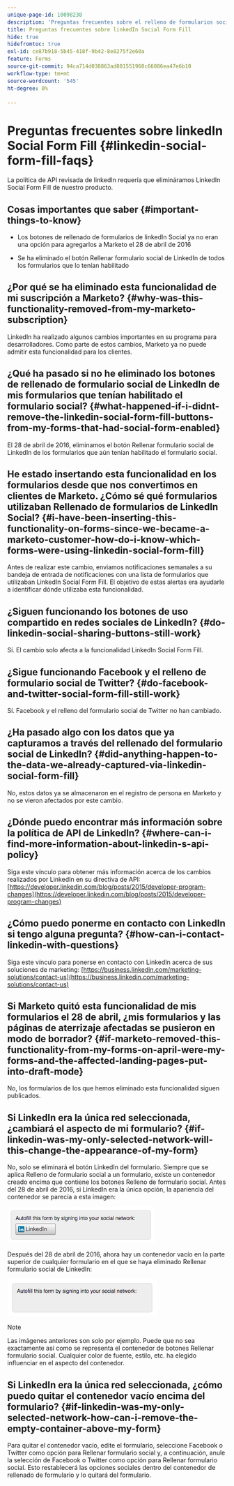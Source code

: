 ```yaml
---
unique-page-id: 10098238
description: 'Preguntas frecuentes sobre el relleno de formularios sociales de linkedIn: documentos de Marketo, documentación del producto'
title: Preguntas frecuentes sobre linkedIn Social Form Fill
hide: true
hidefromtoc: true
exl-id: ce87b918-5b45-418f-9b42-8e8275f2e60a
feature: Forms
source-git-commit: 94ca714d038863ad801551960c66086ea47e6b10
workflow-type: tm+mt
source-wordcount: '545'
ht-degree: 0%

---
```


# Preguntas frecuentes sobre linkedIn Social Form Fill {#linkedin-social-form-fill-faqs}

La política de API revisada de linkedIn requería que elimináramos LinkedIn Social Form Fill de nuestro producto.

## Cosas importantes que saber {#important-things-to-know}

* Los botones de rellenado de formularios de linkedIn Social ya no eran una opción para agregarlos a Marketo el 28 de abril de 2016

* Se ha eliminado el botón Rellenar formulario social de LinkedIn de todos los formularios que lo tenían habilitado

## ¿Por qué se ha eliminado esta funcionalidad de mi suscripción a Marketo? {#why-was-this-functionality-removed-from-my-marketo-subscription}

LinkedIn ha realizado algunos cambios importantes en su programa para desarrolladores. Como parte de estos cambios, Marketo ya no puede admitir esta funcionalidad para los clientes.

## ¿Qué ha pasado si no he eliminado los botones de rellenado de formulario social de LinkedIn de mis formularios que tenían habilitado el formulario social? {#what-happened-if-i-didnt-remove-the-linkedin-social-form-fill-buttons-from-my-forms-that-had-social-form-enabled}

El 28 de abril de 2016, eliminamos el botón Rellenar formulario social de LinkedIn de los formularios que aún tenían habilitado el formulario social.

## He estado insertando esta funcionalidad en los formularios desde que nos convertimos en clientes de Marketo. ¿Cómo sé qué formularios utilizaban Rellenado de formularios de LinkedIn Social? {#i-have-been-inserting-this-functionality-on-forms-since-we-became-a-marketo-customer-how-do-i-know-which-forms-were-using-linkedin-social-form-fill}

Antes de realizar este cambio, enviamos notificaciones semanales a su bandeja de entrada de notificaciones con una lista de formularios que utilizaban LinkedIn Social Form Fill. El objetivo de estas alertas era ayudarle a identificar dónde utilizaba esta funcionalidad.

## ¿Siguen funcionando los botones de uso compartido en redes sociales de LinkedIn? {#do-linkedin-social-sharing-buttons-still-work}

Sí. El cambio solo afecta a la funcionalidad LinkedIn Social Form Fill.

## ¿Sigue funcionando Facebook y el relleno de formulario social de Twitter? {#do-facebook-and-twitter-social-form-fill-still-work}

Sí. Facebook y el relleno del formulario social de Twitter no han cambiado.

## ¿Ha pasado algo con los datos que ya capturamos a través del rellenado del formulario social de LinkedIn? {#did-anything-happen-to-the-data-we-already-captured-via-linkedin-social-form-fill}

No, estos datos ya se almacenaron en el registro de persona en Marketo y no se vieron afectados por este cambio.

## ¿Dónde puedo encontrar más información sobre la política de API de LinkedIn? {#where-can-i-find-more-information-about-linkedin-s-api-policy}

Siga este vínculo para obtener más información acerca de los cambios realizados por LinkedIn en su directiva de API: [https://developer.linkedin.com/blog/posts/2015/developer-program-changes](https://developer.linkedin.com/blog/posts/2015/developer-program-changes)

## ¿Cómo puedo ponerme en contacto con LinkedIn si tengo alguna pregunta? {#how-can-i-contact-linkedin-with-questions}

Siga este vínculo para ponerse en contacto con LinkedIn acerca de sus soluciones de marketing: [https://business.linkedin.com/marketing-solutions/contact-us](https://business.linkedin.com/marketing-solutions/contact-us)

## Si Marketo quitó esta funcionalidad de mis formularios el 28 de abril, ¿mis formularios y las páginas de aterrizaje afectadas se pusieron en modo de borrador? {#if-marketo-removed-this-functionality-from-my-forms-on-april-were-my-forms-and-the-affected-landing-pages-put-into-draft-mode}

No, los formularios de los que hemos eliminado esta funcionalidad siguen publicados.

## Si LinkedIn era la única red seleccionada, ¿cambiará el aspecto de mi formulario? {#if-linkedin-was-my-only-selected-network-will-this-change-the-appearance-of-my-form}

No, solo se eliminará el botón LinkedIn del formulario. Siempre que se aplica Relleno de formulario social a un formulario, existe un contenedor creado encima que contiene los botones Relleno de formulario social. Antes del 28 de abril de 2016, si LinkedIn era la única opción, la apariencia del contenedor se parecía a esta imagen:

![—](assets/one.png)

Después del 28 de abril de 2016, ahora hay un contenedor vacío en la parte superior de cualquier formulario en el que se haya eliminado Rellenar formulario social de LinkedIn:

![—](assets/two.png)

>[!NOTE]
>
>Las imágenes anteriores son solo por ejemplo. Puede que no sea exactamente así como se representa el contenedor de botones Rellenar formulario social. Cualquier color de fuente, estilo, etc. ha elegido influenciar en el aspecto del contenedor.

## Si LinkedIn era la única red seleccionada, ¿cómo puedo quitar el contenedor vacío encima del formulario? {#if-linkedin-was-my-only-selected-network-how-can-i-remove-the-empty-container-above-my-form}

Para quitar el contenedor vacío, edite el formulario, seleccione Facebook o Twitter como opción para Rellenar formulario social y, a continuación, anule la selección de Facebook o Twitter como opción para Rellenar formulario social. Esto restablecerá las opciones sociales dentro del contenedor de rellenado de formulario y lo quitará del formulario.
